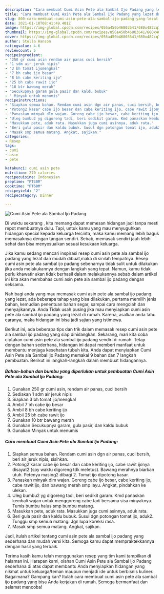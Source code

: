 ```yaml
---
description: "Cara membuat Cumi Asin Pete ala Sambal Ijo Padang yang lezat dan Mudah Dibuat"
title: "Cara membuat Cumi Asin Pete ala Sambal Ijo Padang yang lezat dan Mudah Dibuat"
slug: 800-cara-membuat-cumi-asin-pete-ala-sambal-ijo-padang-yang-lezat-dan-mudah-dibuat
date: 2021-01-10T08:41:49.401Z
image: https://img-global.cpcdn.com/recipes/056a450b46803641/680x482cq70/cumi-asin-pete-ala-sambal-ijo-padang-foto-resep-utama.jpg
thumbnail: https://img-global.cpcdn.com/recipes/056a450b46803641/680x482cq70/cumi-asin-pete-ala-sambal-ijo-padang-foto-resep-utama.jpg
cover: https://img-global.cpcdn.com/recipes/056a450b46803641/680x482cq70/cumi-asin-pete-ala-sambal-ijo-padang-foto-resep-utama.jpg
author: Stella Hanson
ratingvalue: 4.6
reviewcount: 5
recipeingredient:
- "250 gr cumi asin rendam air panas cuci bersih"
- "1 sdm air jeruk nipis"
- "3 bh tomat ijomengkal"
- "7 bh cabe ijo besar"
- "8 bh cabe keriting ijo"
- "25 bh cabe rawit ijo"
- "10 btr bawang merah"
- "Secukupnya garam gula pasir dan kaldu bubuk"
- " Minyak untuk menumis"
recipeinstructions:
- "Siapkan semua bahan. Rendam cumi asin dgn air panas, cuci bersih, beri air jeruk nipis, sisihkan."
- "Potong2 kasar cabe ijo besar dan cabe keriting ijo, cabe rawit ijonya disayat2 (spy waktu digoreng tdk meletus). Bawang merahnya biarkan utuh. Petenya masing2 dibagi 2. Tomat ijo dipotong kasar."
- "Panaskan minyak dlm wajan. Goreng cabe ijo besar, cabe keriting ijo, cabe rawit ijo, dan bawang merah smp layu. Angkat, pindahkan ke ulekan."
- "Uleg bumbu2 yg digoreng tadi, beri sedikit garam. Kmd panaskan kembali wajan untuk menggoreng cabe tadi bersama sisa minyaknya. Tumis bumbu halus smp bumbu matang."
- "Masukkan pete, aduk rata. Masukkan juga cumi asinnya, aduk rata."
- "Beri gula pasir dan kaldu bubuk. Susul dgn potongan tomat ijo, aduk2. Tunggu smp semua matang. Jgn lupa koreksi rasa."
- "Masak smp semua matang. Angkat, sajikan."
categories:
- Resep
tags:
- cumi
- asin
- pete

katakunci: cumi asin pete 
nutrition: 270 calories
recipecuisine: Indonesian
preptime: "PT40M"
cooktime: "PT60M"
recipeyield: "2"
recipecategory: Dinner

---
```



![Cumi Asin Pete ala Sambal Ijo Padang](https://img-global.cpcdn.com/recipes/056a450b46803641/680x482cq70/cumi-asin-pete-ala-sambal-ijo-padang-foto-resep-utama.jpg)

Di waktu  sekarang , kita memang dapat memesan hidangan jadi tanpa mesti repot membuatnya dulu. Tapi, untuk kamu yang mau menyuguhkan hidangan special kepada keluarga tercinta, maka kamu memang lebih bagus memasaknya dengan tangan sendiri. Sebab, memasak sendiri jauh lebih sehat dan bisa menyesuaikan sesuai kesukaan keluarga.

Jika kamu sedang mencari inspirasi resep cumi asin pete ala sambal ijo padang yang lezat dan mudah dibuat,maka di sinilah tempatnya. Resep cumi asin pete ala sambal ijo padang  sebenarnya tidak sulit untuk dilakukan jika anda melakukannya dengan langkah yang tepat. Namun, kamu tidak perlu khawatir akan tidak berhasil dalam melakukannya 
sebab dalam artikel ini kita akan membahas cumi asin pete ala sambal ijo padang dengan seksama.  



Nah bagi anda yang mau memasak cumi asin pete ala sambal ijo padang yang lezat, ada beberapa tahap yang bisa dilakukan, pertama memilih jenis bahan, kemudian penentuan bahan segar, sampai cara mengolah dan menyajikannya. Anda Tidak usah pusing jika mau menyiapkan cumi asin pete ala sambal ijo padang yang lezat di rumah. Karena, asalkan anda  tahu caranya, maka hidangan ini bisa jadi sajian yang istimewa.

Berikut ini, ada beberapa tips dan trik dalam memasak resep cumi asin pete ala sambal ijo padang yang siap dihidangkan. Sekarang, mari kita coba ciptakan cumi asin pete ala sambal ijo padang sendiri di rumah. Tetap dengan bahan sederhana, hidangan ini dapat memberi manfaat untuk membantu menjaga kesehatan tubuh kita. Anda dapat menyiapkan Cumi Asin Pete ala Sambal Ijo Padang memakai 9 bahan dan 7 langkah pembuatan. Berikut ini langkah-langkah dalam membuat hidangannya.

<!--inarticleads1-->

##### Bahan-bahan dan bumbu yang diperlukan untuk pembuatan Cumi Asin Pete ala Sambal Ijo Padang:

1. Gunakan 250 gr cumi asin, rendam air panas, cuci bersih
1. Sediakan 1 sdm air jeruk nipis
1. Siapkan 3 bh tomat ijo/mengkal
1. Ambil 7 bh cabe ijo besar
1. Ambil 8 bh cabe keriting ijo
1. Ambil 25 bh cabe rawit ijo
1. Gunakan 10 btr bawang merah
1. Gunakan Secukupnya garam, gula pasir, dan kaldu bubuk
1. Gunakan  Minyak untuk menumis




<!--inarticleads2-->

##### Cara membuat Cumi Asin Pete ala Sambal Ijo Padang:

1. Siapkan semua bahan. Rendam cumi asin dgn air panas, cuci bersih, beri air jeruk nipis, sisihkan.
1. Potong2 kasar cabe ijo besar dan cabe keriting ijo, cabe rawit ijonya disayat2 (spy waktu digoreng tdk meletus). Bawang merahnya biarkan utuh. Petenya masing2 dibagi 2. Tomat ijo dipotong kasar.
1. Panaskan minyak dlm wajan. Goreng cabe ijo besar, cabe keriting ijo, cabe rawit ijo, dan bawang merah smp layu. Angkat, pindahkan ke ulekan.
1. Uleg bumbu2 yg digoreng tadi, beri sedikit garam. Kmd panaskan kembali wajan untuk menggoreng cabe tadi bersama sisa minyaknya. Tumis bumbu halus smp bumbu matang.
1. Masukkan pete, aduk rata. Masukkan juga cumi asinnya, aduk rata.
1. Beri gula pasir dan kaldu bubuk. Susul dgn potongan tomat ijo, aduk2. Tunggu smp semua matang. Jgn lupa koreksi rasa.
1. Masak smp semua matang. Angkat, sajikan.




Jadi, itulah artikel tentang  cumi asin pete ala sambal ijo padang  yang sederhana dan mudah versi kita. Semoga kamu dapat mempraktekkannya dengan hasil yang terbaik. 

Terima kasih kamu telah menggunakan resep yang tim kami tampilkan di halaman ini. Harapan kami, olahan  Cumi Asin Pete ala Sambal Ijo Padang sederhana di atas dapat membantu Anda menyiapkan hidangan yang nikmat untuk keluarga/teman maupun menjadi ide untuk berbisnis kuliner. Bagaimana? Gampang kan? Itulah cara membuat cumi asin pete ala sambal ijo padang yang bisa Anda kerjakan di rumah. Semoga bermanfaat dan selamat mencoba!

